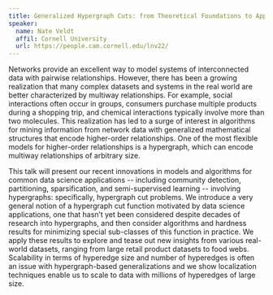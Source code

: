 ```yaml
---
title: Generalized Hypergraph Cuts: from Theoretical Foundations to Applications
speaker:
  name: Nate Veldt
  affil: Cornell University
  url: https://people.cam.cornell.edu/lnv22/
---
```


Networks provide an excellent way to model systems of interconnected data with
pairwise relationships. However, there has been a growing realization that many
complex datasets and systems in the real world are better characterized by
multiway relationships. For example, social interactions often occur in groups,
consumers purchase multiple products during a shopping trip, and chemical
interactions typically involve more than two molecules. This realization has led
to a surge of interest in algorithms for mining information from network data
with generalized mathematical structures that encode higher-order
relationships. One of the most flexible models for higher-order relationships is
a hypergraph, which can encode multiway relationships of arbitrary size.

This talk will present our recent innovations in models and algorithms for
common data science applications -- including community detection, partitioning,
sparsification, and semi-supervised learning -- involving hypergraphs:
specifically, hypergraph cut problems. We introduce a very general notion of a
hypergraph cut function motivated by data science applications, one that hasn’t
yet been considered despite decades of research into hypergraphs, and then
consider algorithms and hardness results for minimizing special sub-classes of
this function in practice. We apply these results to explore and tease out new
insights from various real-world datasets, ranging from large retail product
datasets to food webs. Scalability in terms of hyperedge size and number of
hyperedges is often an issue with hypergraph-based generalizations and we show
localization techniques enable us to scale to data with millions of hyperedges
of large size.
